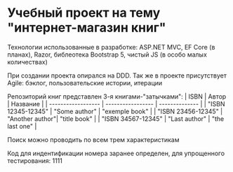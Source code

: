 # Учебный проект на тему "интернет-магазин книг"

Технологии использованные в разработке: ASP.NET MVC, EF Core (в планах), Razor, библеотека Bootstrap 5, чистый JS (в особо малых количествах)

При создании проекта опирался на DDD. Так же в проекте присутствует Agile: бэклог, пользовательские истории, итерации

Репозиторий книг представлен 3-я книгами-"затычками":
|        ISBN        |       Автор       |    Название    |
| ------------------ | ----------------- | -------------- |
| "ISBN 12345-12345" |   "Some author"   | "exemple book" |
| "ISBN 23456-12345" |   "Another author"| "title book"   |
| "ISBN 34567-12345" |   "Last author"   | "the last one" |

Поиск можно проводить по всем трем характеристикам

Код для индентификации номера заранее определен, для упрощенного тестирования: 1111
